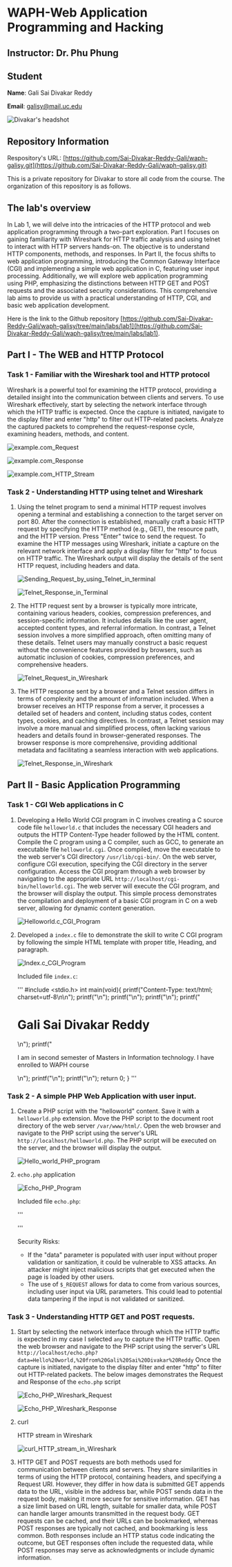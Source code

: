 # WAPH-Web Application Programming and Hacking

## Instructor: Dr. Phu Phung

## Student

**Name**: Gali Sai Divakar Reddy

**Email**: galisy@mail.uc.edu

![Divakar's headshot](Divakar_headshot.jpg)

## Repository Information

Respository's URL: [https://github.com/Sai-Divakar-Reddy-Gali/waph-galisy.git](https://github.com/Sai-Divakar-Reddy-Gali/waph-galisy.git)

This is a private repository for Divakar to store all code from the course. The organization of this repository is as follows.

## The lab's overview

In Lab 1, we will delve into the intricacies of the HTTP protocol and web application programming through a two-part exploration. Part I focuses on gaining familiarity with Wireshark for HTTP traffic analysis and using telnet to interact with HTTP servers hands-on. The objective is to understand HTTP components, methods, and responses. In Part II, the focus shifts to web application programming, introducing the Common Gateway Interface (CGI) and implementing a simple web application in C, featuring user input processing. Additionally, we will explore web application programming using PHP, emphasizing the distinctions between HTTP GET and POST requests and the associated security considerations. This comprehensive lab aims to provide us with a practical understanding of HTTP, CGI, and basic web application development.

Here is the link to the Github repository
[https://github.com/Sai-Divakar-Reddy-Gali/waph-galisy/tree/main/labs/lab1](https://github.com/Sai-Divakar-Reddy-Gali/waph-galisy/tree/main/labs/lab1).

## Part I - The WEB and HTTP Protocol

### Task 1 - Familiar with the Wireshark tool and HTTP protocol

Wireshark is a powerful tool for examining the HTTP protocol, providing a detailed insight into the communication between clients and servers. To use Wireshark effectively, start by selecting the network interface through which the HTTP traffic is expected. Once the capture is initiated, navigate to the display filter and enter "http" to filter out HTTP-related packets. Analyze the captured packets to comprehend the request-response cycle, examining headers, methods, and content.

![example.com_Request](Example.com%20Request.png)

![example.com_Response](Example.com%20Response.png)

![example.com_HTTP_Stream](Example.com%20HTTP%20Stream.png)

### Task 2 - Understanding HTTP using telnet and Wireshark

1. Using the telnet program to send a minimal HTTP request involves opening a terminal and establishing a connection to the target server on port 80. After the connection is established, manually craft a basic HTTP request by specifying the HTTP method (e.g., GET), the resource path, and the HTTP version. Press "Enter" twice to send the request. To examine the HTTP messages using Wireshark, initiate a capture on the relevant network interface and apply a display filter for "http" to focus on HTTP traffic. The Wireshark output will display the details of the sent HTTP request, including headers and data.

    ![Sending_Request_by_using_Telnet_in_terminal](Telnet_Request_Terminal.png)

    ![Telnet_Response_in_Terminal](Telnet_Response_Terminal.png)

2. The HTTP request sent by a browser is typically more intricate, containing various headers, cookies, compression preferences, and session-specific information. It includes details like the user agent, accepted content types, and referral information. In contrast, a Telnet session involves a more simplified approach, often omitting many of these details. Telnet users may manually construct a basic request without the convenience features provided by browsers, such as automatic inclusion of cookies, compression preferences, and comprehensive headers.

    ![Telnet_Request_in_Wireshark](Telnet_Request.png)

3. The HTTP response sent by a browser and a Telnet session differs in terms of complexity and the amount of information included. When a browser receives an HTTP response from a server, it processes a detailed set of headers and content, including status codes, content types, cookies, and caching directives. In contrast, a Telnet session may involve a more manual and simplified process, often lacking various headers and details found in browser-generated responses. The browser response is more comprehensive, providing additional metadata and facilitating a seamless interaction with web applications.

    ![Telnet_Response_in_Wireshark](Telnet_Response.png)


## Part II - Basic Application Programming

### Task 1 - CGI Web applications in C

1. Developing a Hello World CGI program in C involves creating a C source code file `helloworld.c` that includes the necessary CGI headers and outputs the HTTP Content-Type header followed by the HTML content. Compile the C program using a C compiler, such as GCC, to generate an executable file `helloworld.cgi`. Once compiled, move the executable to the web server's CGI directory `/usr/lib/cgi-bin/`. On the web server, configure CGI execution, specifying the CGI directory in the server configuration. Access the CGI program through a web browser by navigating to the appropriate URL `http://localhost/cgi-bin/helloworld.cgi`. The web server will execute the CGI program, and the browser will display the output. This simple process demonstrates the compilation and deployment of a basic CGI program in C on a web server, allowing for dynamic content generation.

    ![Helloworld.c_CGI_Program](Hello_World_CGI_program.png)

2. Developed a `index.c` file to demonstrate the skill to write C CGI program by following the simple HTML template with proper title, Heading, and paragraph.

    ![Index.c_CGI_Program](Index_CGI_program.png)

    Included file `index.c`:

    '''
    #include <stdio.h>
    int main(void){
        printf("Content-Type: text/html; charset=utf-8\n\n");
        printf("<html>\n");
        printf("<head><title>WAPH</title></head>\n");
        printf("<body>\n");
        printf("<h1>Gali Sai Divakar Reddy</h1>\n");
        printf("<p>I am in second semester of Masters in Information technology. I have enrolled to WAPH course</p>\n");
        printf("</body>\n");
        printf("</html>\n");
        return 0;
    }
    '''

### Task 2 - A simple PHP Web Application with user input.

1. Create a PHP script with the "helloworld" content. Save it with a `helloworld.php` extension. Move the PHP script to the document root directory of the web server `/var/www/html/`. Open the web browser and navigate to the PHP script using the server's URL `http://localhost/helloworld.php`. The PHP script will be executed on the server, and the browser will display the output.

    ![Hello_world_PHP_program](Hello_World_PHP_program.png)

2. `echo.php` application

    ![Echo_PHP_Program](Echo_PHP_program.png)

    Included file `echo.php`:
    
    '''
    <?php
	    echo $_REQUEST["data"];
    ?>
    '''

    Security Risks:

    - If the "data" parameter is populated with user input without proper validation or sanitization, it could be vulnerable to XSS attacks. An attacker might inject malicious scripts that get executed when the page is loaded by other users.
    - The use of `$_REQUEST` allows for data to come from various sources, including user input via URL parameters. This could lead to potential data tampering if the input is not validated or sanitized.


### Task 3 - Understanding HTTP GET and POST requests.

1. Start by selecting the network interface through which the HTTP traffic is expected in my case I selected `any` to capture the HTTP traffic. Open the web browser and navigate to the PHP script using the server's URL `http://localhost/echo.php?data=Hello%20world,%20from%20Gali%20Sai%20Divakar%20Reddy` Once the capture is initiated, navigate to the display filter and enter "http" to filter out HTTP-related packets. The below images demonstrates the Request and Response of the `echo.php` script

    ![Echo_PHP_Wireshark_Request](Echo_php_Wireshark_Request.png)

    ![Echo_PHP_Wireshark_Response](Echo_php_wireshark_Response.png)

2. curl

    HTTP stream in Wireshark

    ![curl_HTTP_stream_in_Wireshark](curl_HTTP_stream_in_Wireshark.png)

3. HTTP GET and POST requests are both methods used for communication between clients and servers. They share similarities in terms of using the HTTP protocol, containing headers, and specifying a Request URI. However, they differ in how data is submitted GET appends data to the URL, visible in the address bar, while POST sends data in the request body, making it more secure for sensitive information. GET has a size limit based on URL length, suitable for smaller data, while POST can handle larger amounts transmitted in the request body. GET requests can be cached, and their URLs can be bookmarked, whereas POST responses are typically not cached, and bookmarking is less common. Both responses include an HTTP status code indicating the outcome, but GET responses often include the requested data, while POST responses may serve as acknowledgments or include dynamic information.
